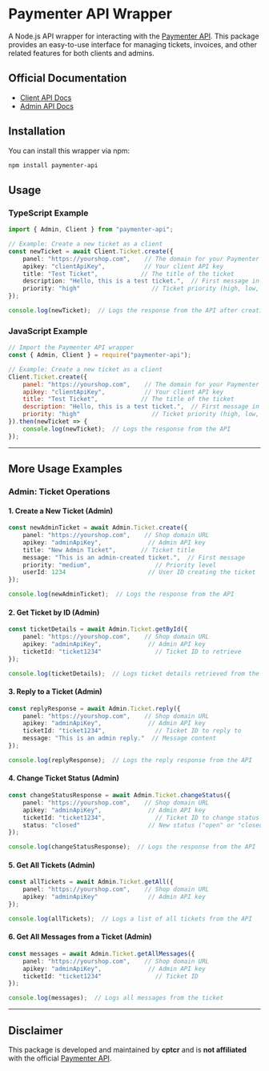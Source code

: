 # **Paymenter API Wrapper**

A Node.js API wrapper for interacting with the [Paymenter API](https://paymenter.org). This package provides an easy-to-use interface for managing tickets, invoices, and other related features for both clients and admins.

## **Official Documentation**
- [Client API Docs](https://paymenter.org/api/clients)
- [Admin API Docs](https://paymenter.org/api/admin)

## **Installation**

You can install this wrapper via npm:

```bash
npm install paymenter-api
```

## **Usage**

### TypeScript Example

```ts
import { Admin, Client } from "paymenter-api";

// Example: Create a new ticket as a client
const newTicket = await Client.Ticket.create({
    panel: "https://yourshop.com",    // The domain for your Paymenter shop
    apikey: "clientApiKey",           // Your client API key
    title: "Test Ticket",            // The title of the ticket
    description: "Hello, this is a test ticket.",  // First message in the ticket
    priority: "high"                    // Ticket priority (high, low, or medium)
});

console.log(newTicket);  // Logs the response from the API after creating the ticket
```

### JavaScript Example

```js
// Import the Paymenter API wrapper
const { Admin, Client } = require("paymenter-api");

// Example: Create a new ticket as a client
Client.Ticket.create({
    panel: "https://yourshop.com",    // The domain for your Paymenter shop
    apikey: "clientApiKey",           // Your client API key
    title: "Test Ticket",            // The title of the ticket
    description: "Hello, this is a test ticket.",  // First message in the ticket
    priority: "high"                    // Ticket priority (high, low, or medium)
}).then(newTicket => {
    console.log(newTicket);  // Logs the response from the API
});
```

---

## **More Usage Examples**

### **Admin: Ticket Operations**

#### **1. Create a New Ticket (Admin)**

```ts
const newAdminTicket = await Admin.Ticket.create({
    panel: "https://yourshop.com",    // Shop domain URL
    apikey: "adminApiKey",             // Admin API key
    title: "New Admin Ticket",       // Ticket title
    message: "This is an admin-created ticket.",  // First message
    priority: "medium",                  // Priority level
    userId: 1234                       // User ID creating the ticket
});

console.log(newAdminTicket);  // Logs the response from the API
```

#### **2. Get Ticket by ID (Admin)**

```ts
const ticketDetails = await Admin.Ticket.getById({
    panel: "https://yourshop.com",    // Shop domain URL
    apikey: "adminApiKey",             // Admin API key
    ticketId: "ticket1234"               // Ticket ID to retrieve
});

console.log(ticketDetails);  // Logs ticket details retrieved from the API
```

#### **3. Reply to a Ticket (Admin)**

```ts
const replyResponse = await Admin.Ticket.reply({
    panel: "https://yourshop.com",    // Shop domain URL
    apikey: "adminApiKey",             // Admin API key
    ticketId: "ticket1234",              // Ticket ID to reply to
    message: "This is an admin reply."  // Message content
});

console.log(replyResponse);  // Logs the reply response from the API
```

#### **4. Change Ticket Status (Admin)**

```ts
const changeStatusResponse = await Admin.Ticket.changeStatus({
    panel: "https://yourshop.com",    // Shop domain URL
    apikey: "adminApiKey",             // Admin API key
    ticketId: "ticket1234",              // Ticket ID to change status
    status: "closed"                   // New status ("open" or "closed")
});

console.log(changeStatusResponse);  // Logs the response from the API
```

#### **5. Get All Tickets (Admin)**

```ts
const allTickets = await Admin.Ticket.getAll({
    panel: "https://yourshop.com",    // Shop domain URL
    apikey: "adminApiKey"              // Admin API key
});

console.log(allTickets);  // Logs a list of all tickets from the API
```

#### **6. Get All Messages from a Ticket (Admin)**

```ts
const messages = await Admin.Ticket.getAllMessages({
    panel: "https://yourshop.com",    // Shop domain URL
    apikey: "adminApiKey",             // Admin API key
    ticketId: "ticket1234"               // Ticket ID
});

console.log(messages);  // Logs all messages from the ticket
```

---

## **Disclaimer**

This package is developed and maintained by **cptcr** and is **not affiliated** with the official [Paymenter API](https://paymenter.org).